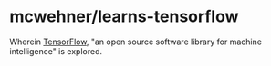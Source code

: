# mcwehner/learns-tensorflow

Wherein [TensorFlow](https://www.tensorflow.org), "an open source software library for machine intelligence" is explored.
